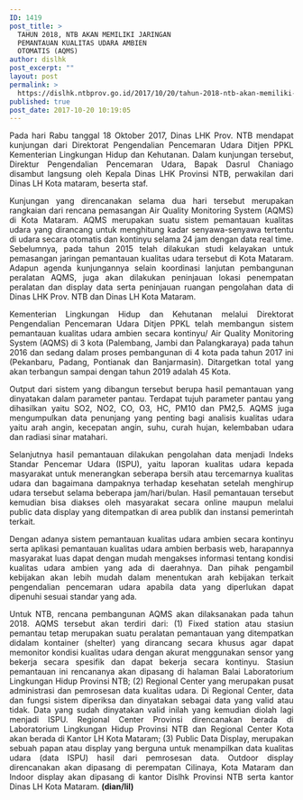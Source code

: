 ```yaml
---
ID: 1419
post_title: >
  TAHUN 2018, NTB AKAN MEMILIKI JARINGAN
  PEMANTAUAN KUALITAS UDARA AMBIEN
  OTOMATIS (AQMS)
author: dislhk
post_excerpt: ""
layout: post
permalink: >
  https://dislhk.ntbprov.go.id/2017/10/20/tahun-2018-ntb-akan-memiliki-jaringan-pemantauan-kualitas-udara-ambien-otomatis-aqms/
published: true
post_date: 2017-10-20 10:19:05
---
```

<p style="text-align: justify;">Pada hari Rabu tanggal 18 Oktober 2017, Dinas LHK Prov. NTB mendapat kunjungan dari Direktorat Pengendalian Pencemaran Udara Ditjen PPKL Kementerian Lingkungan Hidup dan Kehutanan. Dalam kunjungan tersebut, Direktur Pengendalian Pencemaran Udara, Bapak Dasrul Chaniago disambut langsung oleh Kepala Dinas LHK Provinsi NTB, perwakilan dari Dinas LH Kota mataram, beserta staf.</p>
<p style="text-align: justify;">Kunjungan yang direncanakan selama dua hari tersebut merupakan rangkaian dari rencana pemasangan Air Quality Monitoring System (AQMS) di Kota Mataram. AQMS merupakan suatu sistem pemantauan kualitas udara yang dirancang untuk menghitung kadar senyawa-senyawa tertentu di udara secara otomatis dan kontinyu selama 24 jam dengan data real time. Sebelumnya, pada tahun 2015 telah dilakukan studi kelayakan untuk pemasangan jaringan pemantauan kualitas udara tersebut di Kota Mataram. Adapun agenda kunjungannya selain koordinasi lanjutan pembangunan peralatan AQMS, juga akan dilakukan peninjauan lokasi penempatan peralatan dan display data serta peninjauan ruangan pengolahan data di Dinas LHK Prov. NTB dan Dinas LH Kota Mataram.</p>
<p style="text-align: justify;">Kementerian Lingkungan Hidup dan Kehutanan melalui Direktorat Pengendalian Pencemaran Udara Ditjen PPKL telah membangun sistem pemantauan kualitas udara ambien secara kontinyu/ Air Quality Monitoring System (AQMS) di 3 kota (Palembang, Jambi dan Palangkaraya) pada tahun 2016 dan sedang dalam proses pembangunan di 4 kota pada tahun 2017 ini (Pekanbaru, Padang, Pontianak dan Banjarmasin). Ditargetkan total yang akan terbangun sampai dengan tahun 2019 adalah 45 Kota.</p>
<p style="text-align: justify;">Output dari sistem yang dibangun tersebut berupa hasil pemantauan yang dinyatakan dalam parameter pantau. Terdapat tujuh parameter pantau yang dihasilkan yaitu SO2, NO2, CO, O3, HC, PM10 dan PM2,5. AQMS juga mengumpulkan data penunjang yang penting bagi analisis kualitas udara yaitu arah angin, kecepatan angin, suhu, curah hujan, kelembaban udara dan radiasi sinar matahari.</p>
<p style="text-align: justify;">Selanjutnya hasil pemantauan dilakukan pengolahan data menjadi Indeks Standar Pencemar Udara (ISPU), yaitu laporan kualitas udara kepada masyarakat untuk menerangkan seberapa bersih atau tercemarnya kualitas udara dan bagaimana dampaknya terhadap kesehatan setelah menghirup udara tersebut selama beberapa jam/hari/bulan. Hasil pemantauan tersebut kemudian bisa diakses oleh masyarakat secara online maupun melalui public data display yang ditempatkan di area publik dan instansi pemerintah terkait.</p>
<p style="text-align: justify;">Dengan adanya sistem pemantauan kualitas udara ambien secara kontinyu serta aplikasi pemantauan kualitas udara ambien berbasis web, harapannya masyarakat luas dapat dengan mudah mengakses informasi tentang kondisi kualitas udara ambien yang ada di daerahnya. Dan pihak pengambil kebijakan akan lebih mudah dalam menentukan arah kebijakan terkait pengendalian pencemaran udara apabila data yang diperlukan dapat dipenuhi sesuai standar yang ada.</p>
<p style="text-align: justify;">Untuk NTB, rencana pembangunan AQMS akan dilaksanakan pada tahun 2018. AQMS tersebut akan terdiri dari: (1) Fixed station atau stasiun pemantau tetap merupakan suatu peralatan pemantauan yang ditempatkan didalam kontainer (shelter) yang dirancang secara khusus agar dapat memonitor kondisi kualitas udara dengan akurat menggunakan sensor yang bekerja secara spesifik dan dapat bekerja secara kontinyu. Stasiun pemantauan ini rencananya akan dipasang di halaman Balai Laboratorium Lingkungan Hidup Provinsi NTB; (2) Regional Center yang merupakan pusat administrasi dan pemrosesan data kualitas udara. Di Regional Center, data dan fungsi sistem diperiksa dan dinyatakan sebagai data yang valid atau tidak. Data yang sudah dinyatakan valid inilah yang kemudian diolah lagi menjadi ISPU. Regional Center Provinsi direncanakan berada di Laboratorium Lingkungan Hidup Provinsi NTB dan Regional Center Kota akan berada di Kantor LH Kota Mataram; (3) Public Data Display, merupakan sebuah papan atau display yang berguna untuk menampilkan data kualitas udara (data ISPU) hasil dari pemrosesan data. Outdoor display direncanakan akan dipasang di perempatan Cilinaya, Kota Mataram dan Indoor display akan dipasang di kantor Dislhk Provinsi NTB serta kantor Dinas LH Kota Mataram. <strong>(dian/lil)</strong></p>